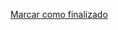 <a onclick="test()" href="https://fx-learning.mgait.services:8443/api/finish/ansible-definitions" target="_parent" class="btn primary-btn">Marcar como finalizado</a>
